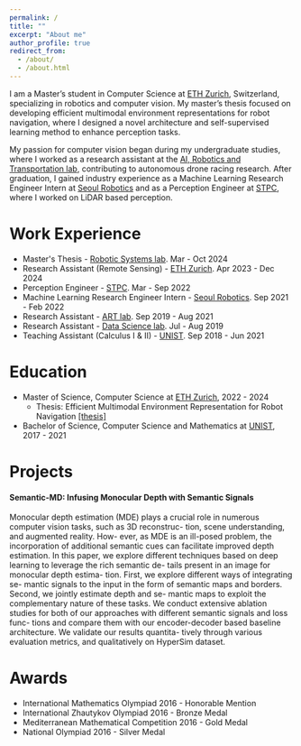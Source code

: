 ```yaml
---
permalink: /
title: ""
excerpt: "About me"
author_profile: true
redirect_from: 
  - /about/
  - /about.html
---
```


I am a Master’s student in Computer Science at [ETH Zurich](https://ethz.ch/de.html), Switzerland, specializing in robotics and computer vision. My master’s thesis focused on developing efficient multimodal environment representations for robot navigation, where I designed a novel architecture and self-supervised learning method to enhance perception tasks.

My passion for computer vision began during my undergraduate studies, where I worked as a research assistant at the [AI, Robotics and Transportation lab](https://chiuau.github.io/), contributing to autonomous drone racing research. After graduation, I gained industry experience as a Machine Learning Research Engineer Intern at [Seoul Robotics](https://seoulrobotics.tech/) and as a Perception Engineer at [STPC](http://ar247.co.kr/), where I worked on LiDAR based perception.



<!-- Publications
======
### 2024 

Philip Toma, **Olga Ovcharenko**, Imant Daunhawer, Julia E. Vogt, Florian Barkmann, Valentina Boeva: Benchmarking Self-Supervised Learning for Single-Cell Data [[paper]](https://www.biorxiv.org/content/10.1101/2024.11.04.620867v1.full.pdf) [[poster]](poster.pdf). NeurIPS [SSL Workshop](https://sslneurips2024.github.io) 2024.

**Olga Ovcharenko**, Rita Sevastjanova, Valentina Boeva: FeatureClock: High-Dimensional Effects in Two-Dimensional Plots [[library]](https://pypi.org/project/feature-clock/) [[paper]](https://arxiv.org/abs/2408.01294) [[slides]](FeatureClock.pdf). IEEE VIS 2024.


### 2022 

Sebastian Baunsgaard, Matthias Boehm, Kevin Innerebner, Mito Kehayov, Florian Lackner, **Olga Ovcharenko**, Arnab Phani, Tobias Rieger, David Weissteiner and Sebastian Benjamin Wrede: Federated Data Preparation, Learning, and Debugging in Apache SystemDS [[paper]](https://dl.acm.org/doi/10.1145/3511808.3557162). CIKM 2022.


### 2021

Sebastian Baunsgaard, Matthias Boehm, Ankit Chaudhary, Behrouz Derakhshan, Stefan Geißelsöder, Philipp M. Grulich, Michael Hildebrand, Kevin Innerebner, Volker Markl, Claus Neubauer, Sarah Osterburg, **Olga Ovcharenko**, Sergey Redyuk, Tobias Rieger, Alireza Rezaei Mahdiraji, Sebastian Benjamin Wrede, Steffen Zeuch:
ExDRa: Exploratory Data Science on Federated Raw Data [[paper]](https://dl.acm.org/doi/10.1145/3448016.3457549).
SIGMOD 2021. -->

Work Experience
======
- Master's Thesis - [Robotic Systems lab](https://rsl.ethz.ch/). Mar - Oct 2024
- Research Assistant (Remote Sensing)  - [ETH Zurich](https://ethz.ch/de.html). Apr 2023 - Dec 2024 
- Perception Engineer - [STPC](http://ar247.co.kr/). Mar - Sep 2022 
- Machine Learning Research Engineer Intern - [Seoul Robotics](https://seoulrobotics.tech/). Sep 2021 - Feb 2022
- Research Assistant - [ART lab](https://chiuau.github.io/). Sep 2019 - Aug 2021
- Research Assistant - [Data Science lab](https://www.ibs.re.kr/eng/sub02_02_02_02.do). Jul - Aug 2019
- Teaching Assistant (Calculus I & II) - [UNIST](https://www.unist.ac.kr/). Sep 2018 - Jun 2021

Education
======
- Master of Science, Computer Science at [ETH Zurich](https://ethz.ch/de.html), 2022 - 2024
  - Thesis: Efficient Multimodal Environment Representation for Robot Navigation [[thesis]](papers/thesis.pdf)
- Bachelor of Science, Computer Science and Mathematics at [UNIST](https://www.unist.ac.kr/), 2017 - 2021

Projects
======

#### Semantic-MD: Infusing Monocular Depth with Semantic Signals

Monocular depth estimation (MDE) plays a crucial role
in numerous computer vision tasks, such as 3D reconstruc-
tion, scene understanding, and augmented reality. How-
ever, as MDE is an ill-posed problem, the incorporation
of additional semantic cues can facilitate improved depth
estimation. In this paper, we explore different techniques
based on deep learning to leverage the rich semantic de-
tails present in an image for monocular depth estima-
tion. First, we explore different ways of integrating se-
mantic signals to the input in the form of semantic maps
and borders. Second, we jointly estimate depth and se-
mantic maps to exploit the complementary nature of these
tasks. We conduct extensive ablation studies for both of our
approaches with different semantic signals and loss func-
tions and compare them with our encoder-decoder based
baseline architecture. We validate our results quantita-
tively through various evaluation metrics, and qualitatively
on HyperSim dataset.
  
Awards
======
- International Mathematics Olympiad 2016 - Honorable Mention
- International Zhautykov Olympiad 2016 - Bronze Medal
- Mediterranean Mathematical Competition 2016 - Gold Medal
- National Olympiad 2016  - Silver Medal

